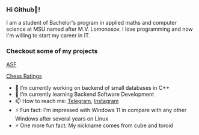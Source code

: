 ### Hi Github👋!
I am a student of Bachelor's program in applied maths and computer science at MSU named after M.V. Lomonosov.
I love programming and now I'm willing to start my career in IT.


### Checkout some of my projects

[ASF](../../../ASF)

[Chess Ratings](../../../chess_ratings)

<!--
**Cub1tor/Cub1tor** is a ✨ _special_ ✨ repository because its `README.md` (this file) appears on your GitHub profile.

Here are some ideas to get you started:

- 👯 I’m looking to collaborate on ...
- 🤔 I’m looking for help with ...
- 💬 Ask me about ...
- 😄 Pronouns: ...
-->

- 🔭 I’m currently working on backend of small databases in C++
- 🌱 I’m currently learning Backend Software Development
- 📫 How to reach me: [Telegram](https://t.me/Kost_Ost), [Instagram](https://instagram.com/kost_ost)
- ⚡ Fun fact: I'm impressed with Windows 11 in compare with any other Windows after several years on Linux
- ⚡ One more fun fact: My nickname comes from cube and toroid 
